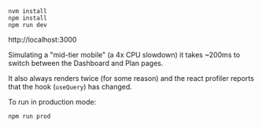 ```
nvm install
npm install
npm run dev
```

http://localhost:3000

Simulating a "mid-tier mobile" (a 4x CPU slowdown) it takes ~200ms to switch between the Dashboard and Plan pages.

It also always renders twice (for some reason) and the react profiler reports that the hook (`useQuery`) has changed.

To run in production mode:

```
npm run prod
```
